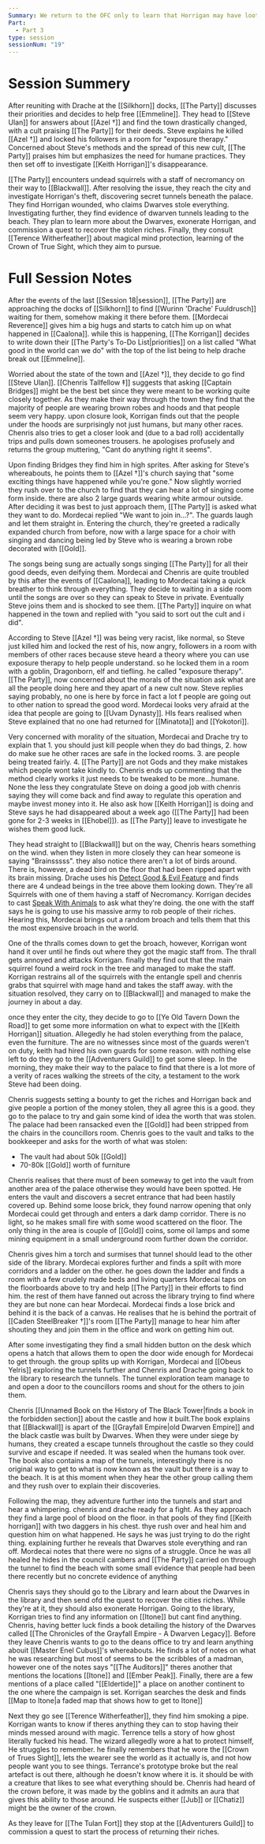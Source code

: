 ```yaml
---
Summary: We return to the OFC only to learn that Horrigan may have looted the black tower of all its worth.
Part:
  - Part 3
type: session
sessionNum: "19"
---
```


# Session Summery 
After reuniting with Drache at the [[Silkhorn]] docks, [[The Party]] discusses their priorities and decides to help free [[Emmeline]]. They head to [[Steve Ulan]] for answers about [[Azel †]] and find the town drastically changed, with a cult praising [[The Party]] for their deeds. Steve explains he killed [[Azel †]] and locked his followers in a room for "exposure therapy." Concerned about Steve's methods and the spread of this new cult, [[The Party]] praises him but emphasizes the need for humane practices. They then set off to investigate [[Keith Horrigan]]'s disappearance.

[[The Party]] encounters undead squirrels with a staff of necromancy on their way to [[Blackwall]]. After resolving the issue, they reach the city and investigate Horrigan's theft, discovering secret tunnels beneath the palace. They find Horrigan wounded, who claims Dwarves stole everything. Investigating further, they find evidence of dwarven tunnels leading to the beach. They plan to learn more about the Dwarves, exonerate Horrigan, and commission a quest to recover the stolen riches. Finally, they consult [[Terence Witherfeather]] about magical mind protection, learning of the Crown of True Sight, which they aim to pursue.

# Full Session Notes
After the events of the last [[Session 18|session]], [[The Party]] are approaching the docks of [[Silkhorn]] to find [[Wurinn 'Drache' Fuuldrusch]] waiting for them, somehow making it there before them. [[Mordecai Reverence]] gives him a big hugs and starts to catch him up on what happened in [[Caalona]]. while this is happening, [[The Korrigan]] decides to write down their [[The Party's To-Do List|priorities]] on a list called "What good in the world can we do" with the top of the list being to help drache break out [[Emmeline]]. 

Worried about the state of the town and [[Azel †]], they decide to go find [[Steve Ulan]]. [[Chenris Tallfellow ‡]] suggests that asking [[Captain Bridges]] might be the best bet since they were meant to be working quite closely together. As they make their way through the town they find that the majority of people are wearing brown robes and hoods and that people seem very happy. upon closure look, Korrigan finds out that the people under the hoods are surprisingly not just humans, but many other races. Chenris also tries to get a closer look and (due to a bad roll) accidentally trips and pulls down someones trousers. he apologises profusely and returns the group muttering, "Cant do anything right it seems". 

Upon finding Bridges they find him in high sprites. After asking for Steve's whereabouts, he points them to [[Azel †]]'s church saying that "some exciting things have happened while you're gone." Now slightly worried they rush over to the church to find that they can hear a lot of singing come form inside. there are also 2 large guards wearing white armour outside. After deciding it was best to just approach them, [[The Party]] is asked what they want to do. Mordecai replied "We want to join in...?". The guards laugh and let them straight in. Entering the church, they're greeted a radically expanded church from before, now with a large space for a choir with singing and dancing being led by Steve who is wearing a brown robe decorated with [[Gold]]. 

The songs being sung are actually songs singing [[The Party]] for all their good deeds, even deifying them. Mordecai and Chenris are quite troubled by this after the events of [[Caalona]], leading to Mordecai taking a quick breather to think through everything. They decide to waiting in a side room until the songs are over so they can speak to Steve in private. Eventually Steve joins them and is shocked to see them. [[The Party]] inquire on what happened in the town and replied with "you said to sort out the cult and i did". 

According to Steve [[Azel †]] was being very racist, like normal, so Steve just killed him and locked the rest of his, now angry, followers in a room with members of other races because steve heard a theory where you can use exposure therapy to help people understand. so he locked them in a room with a goblin, Dragonborn, elf and tiefling. he called "exposure therapy". [[The Party]], now concerned about the morals of the situation ask what are all the people doing here and they apart of a new cult now. Steve replies saying probably, no one is here by force in fact a lot f people are going out to other nation to spread the good word. Mordecai looks very afraid at the idea that people are going to [[Uvam Dynasty]]. HIs fears realised when Steve explained that no one had returned for [[Minatota]] and [[Yokotori]]. 

Very concerned with morality of the situation, Mordecai and Drache try to explain that 1. you should just kill people when they do bad things, 2. how do make sue he other races are safe in the locked rooms. 3. are people being treated fairly. 4. [[The Party]] are not Gods and they make mistakes which people wont take kindly to.  Chenris ends up commenting that the method clearly works it just needs to be tweaked to be more...humane. None the less they congratulate Steve on doing a good job with chenris saying they will come back and find away to regulate this operation and maybe invest money into it. He also ask how [[Keith Horrigan]] is doing and Steve says he had disappeared about a week ago ([[The Party]] had been gone for 2-3 weeks in [[Ehobel]]). as [[The Party]] leave to investigate he wishes them good luck. 

They head straight to [[Blackwall]] but on the way, Chenris hears something on the wind. when they listen in more closely they can hear someone is saying "Brainsssss". they also notice there aren't a lot of birds around. There is, however, a  dead bird on the floor that had been ripped apart with its brain missing. Drache uses his [Detect Good & Evil Feature](https://www.dndbeyond.com/spells/2064-detect-evil-and-good) and finds there are 4 undead beings in the tree above them looking down. They're all Squirrels  with one of them having a staff of Necromancy. Korrigan decides to cast [Speak With Animals](https://www.dndbeyond.com/spells/2258-speak-with-animals) to ask what they're doing. the one with the staff says he is going to use his massive army to rob people of their riches. Hearing this, Mordecai brings out a random broach and tells them that this the most expensive broach in the world. 

One of the thralls comes down to get the broach, however, Korrigan wont hand it over until he finds out where they got the magic staff from. The thrall gets annoyed and attacks Korrigan. finally they find out that the main squirrel found a weird rock in the tree and managed to make the staff. Korrigan restrains all of the squirrels with the entangle spell and chenris grabs that squirrel with mage hand and takes the staff away. with the situation resolved, they carry on to [[Blackwall]] and managed to make the journey in about a day.

once they enter the city, they decide to go to [[Ye Old Tavern Down the Road]] to get some more information on what to expect with the [[Keith Horrigan]] situation. Allegedly he had stolen everything from the palace, even the furniture. The are no witnesses since most of the guards weren't on duty, keith had hired his own guards for some reason. with nothing else left to do they go to the [[Adventurers Guild]] to get some sleep. In the morning, they make their way to the palace to find that there is a lot more of a verity of races walking the streets of the city, a testament to the work Steve had been doing.

Chenris suggests setting a bounty to get the riches and Horrigan back and give people a portion of the money stolen, they all agree this is a good. they go to the palace to try and gain some kind of idea the worth that was stolen. The palace had been ransacked even the [[Gold]] had been stripped from the chairs in the councillors room. Chenris goes to the vault and talks to the bookkeeper and asks for the worth of what was stolen:
- The vault had about 50k [[Gold]] 
- 70-80k [[Gold]] worth of furniture

Chenris realises that there must of been someway to get into the vault from another area of the palace otherwise they would have been spotted. He enters the vault and discovers a secret entrance that had been hastily covered up. Behind some loose brick, they found narrow opening that only Mordecai could get through and enters a dark damp corridor. There is no light, so he makes small fire with some wood scattered on the floor. The only thing in the area is couple of [[Gold]] coins, some oil lamps and some mining equipment in a small underground room further down the corridor.

Chenris gives him a torch and surmises that tunnel should lead to the other side of the library. Mordecai explores further and finds a spilt with more corridors and a ladder on the other. he goes down the ladder and finds a room with a few crudely made beds and living quarters Mordecai taps on the floorboards above to try and help [[The Party]] in their efforts to find him. the rest of them have fanned out across the library trying to find where they are but none can hear Mordecai. Mordecai finds a lose brick and behind it is the back of a canvas. He realises that he is behind the portrait of [[Caden SteelBreaker †]]'s room [[The Party]] manage to hear him after shouting they and join them in the office and work on getting him out. 

After some investigating they find a small hidden button on the desk which opens a hatch that allows them to open the door wide enough for Mordecai to get through. the group splits up with Korrigan, Mordecai and [[Obeus Yelris]] exploring the tunnels further and Chenris and Drache going back to the library to research the tunnels. The tunnel exploration team manage to and open a door to the councillors rooms and shout for the others to join them. 

Chenris [[Unnamed Book on the History of The Black Tower|finds a book in the forbidden section]] about the castle and how it built.The book explains that [[Blackwall]] is apart of the [[Grayfall Empire|old Dwarven Empire]] and the black castle was built by Dwarves. When they were under siege by humans, they created a escape tunnels throughout the castle so they could survive and escape if needed. It was sealed when the humans took over. The book also contains a map of the tunnels, interestingly there is no original way to get to what is now known as the vault but there is a way to the beach. It is at this moment when they hear the other group calling them and they rush over to explain their discoveries. 

Following the map, they adventure further into the tunnels and start and hear a whimpering. chenris and drache ready for a fight. As they approach they find a large pool of blood on the floor. in that pools of they find [[Keith horrigan]] with two daggers in his chest. thye rush over and heal him and question him on what happened. He says he was just trying to do the right thing. explaining further he reveals that Dwarves stole everything and ran off. Mordecai notes that there were no signs of a struggle. Once he was all healed he hides in the council cambers and [[The Party]] carried on through the tunnel to find the beach with some small evidence that people had been there recently but no concrete evidence of anything 

Chenris says they should go to the Library and learn about the Dwarves in the library and then send ofd the quest to recover the cities riches. While they're at it, they should also exonerate Horrigan. Going to the library, Korrigan tries to find any information on [[Itone]] but cant find anything. Chenris, having better luck finds a book detailing the history of the Dwarves called [[The Chronicles of the Grayfall Empire - A Dwarven Legacy]]. Before they leave Chenris wants to go to the deans office to try and learn anything abouit [[Master Enel Cubus]]'s whereabouts. He finds a lot of notes on what he was researching but most of seems to be the scribbles of a madman, however one of the notes says "[[The Auditors]]" theres another that mentions the locations [[Itone]] and [[Ember Peak]]. Finally, there are a few mentions of a place called "[[Eldertide]]" a place on another continent to the one where the campaign is set. Korrigan searches the desk and finds [[Map to Itone|a faded map that shows how to get to Itone]]

Next they go see [[Terence Witherfeather]], they find him smoking a pipe. Korrigan wants to know if theres anything they can to stop having their minds messed around with magic. Terrence tells a story of how ghost literally fucked his head. The wizard allegedly wore a hat to protect himself, He struggles to remember. he finally remembers that he wore the [[Crown of Trues Sight]], lets the wearer see the world as it actually is, and not how people want you to see things. Terrance's prototype broke but the real artefact is out there, although he doesn't know where it is. it should be with a creature that likes to see what everything should be. Chenris had heard of the crown before, it was made by the goblins and it admits an aura that gives this ability to those around. He suspects either [[Jub]] or [[Chatiz]] might be the owner of the crown.

As they leave for [[The Tulan Fort]] they stop at the [[Adventurers Guild]] to commission a quest to start the process of returning their riches. 